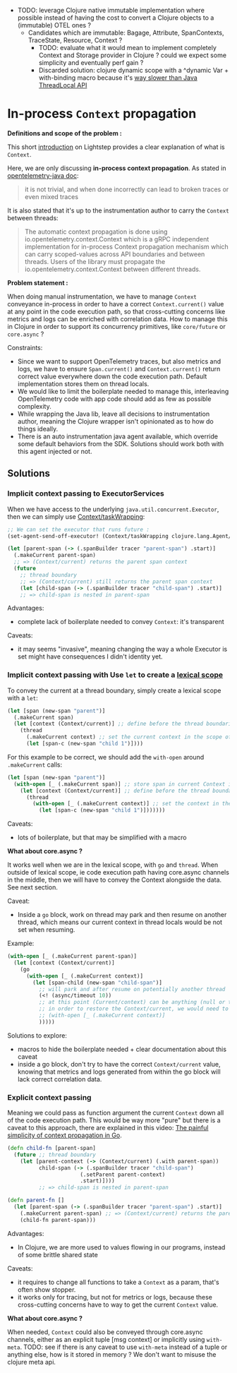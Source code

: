 - TODO: leverage Clojure native immutable implementation where possible instead of having the cost to convert a Clojure
  objects to a (immutable) OTEL ones ?
    - Candidates which are immutable: Bagage, Attribute, SpanContexts, TraceState, Resource, Context ?
        - TODO: evaluate what it would mean to implement completely Context and Storage provider in Clojure ? could we
          expect some simplicity and eventually perf gain ?
        - Discarded solution: clojure dynamic scope with a ^dynamic Var + with-binding macro because
          it's [way slower than Java ThreadLocal API](https://tech.redplanetlabs.com/2020/09/02/clojure-faster/#dynamic-vars)



# In-process `Context` propagation

**Definitions and scope of the problem :**

This short [introduction](https://opentelemetry.lightstep.com/core-concepts/context-propagation/) on Lightstep provides a clear explanation of what is `Context`.

Here, we are only discussing **in-process context propagation**. As stated in [opentelemetry-java doc](https://github.com/open-telemetry/opentelemetry-java/blob/main/context/src/main/java/io/opentelemetry/context/Context.java#L67):
> it is not trivial, and when done incorrectly can lead to broken traces or even mixed traces

It is also stated that it's up to the instrumentation author to carry the `Context` between threads:
> The automatic context propagation is done using io.opentelemetry.context.Context which is a gRPC independent implementation for in-process Context propagation mechanism which can carry scoped-values across API boundaries and between threads. Users of the library must propagate the io.opentelemetry.context.Context between different threads.

**Problem statement :**

When doing manual instrumentation, we have to manage `Context` conveyance in-process in order to have a correct `Context.current()` value at any point in the code execution path, so that cross-cutting concerns like metrics and logs can be enriched with correlation data.
How to manage this in Clojure in order to support its concurrency primitives, like `core/future` or `core.async` ?

Constraints:
- Since we want to support OpenTelemetry traces, but also metrics and logs, we have to ensure `Span.current()` and `Context.current()` return correct value everywhere down the code execution path. Default implementation stores them on thread locals.
- We would like to limit the boilerplate needed to manage this, interleaving OpenTelemetry code with app code should add as few as possible complexity.
- While wrapping the Java lib, leave all decisions to instrumentation author, meaning the Clojure wrapper isn't opinionated as to how do things ideally.
- There is an auto instrumentation java agent available, which override some default behaviors from the SDK. Solutions should work both with this agent injected or not. 

## Solutions

### Implicit context passing to ExecutorServices

When we have access to the underlying `java.util.concurrent.Executor`, then we can simply use [Context/taskWrapping](https://github.com/open-telemetry/opentelemetry-java/blob/main/context/src/main/java/io/opentelemetry/context/Context.java#L114):

```clojure
;; We can set the executor that runs future : 
(set-agent-send-off-executor! (Context/taskWrapping clojure.lang.Agent/soloExecutor))

(let [parent-span (-> (.spanBuilder tracer "parent-span") .start)]
  (.makeCurrent parent-span)
  ;; => (Context/current) returns the parent span context
  (future
    ;; thread boundary
    ;; => (Context/current) still returns the parent span context
    (let [child-span (-> (.spanBuilder tracer "child-span") .start)]
    ;; => child-span is nested in parent-span 
```

Advantages:
- complete lack of boilerplate needed to convey `Context`: it's transparent

Caveats:
- it may seems "invasive", meaning changing the way a whole Executor is set might have consequences I didn't identity yet.

### Implicit context passing with Use `let` to create a [lexical scope](https://clojure.org/guides/learn/functions#_locals_and_closures)

To convey the current at a thread boundary, simply create a lexical scope with a `let`: 
```clojure
(let [span (new-span "parent")]
  (.makeCurrent span)
  (let [context (Context/current)] ;; define before the thread boundarie a lexical binding to the context
    (thread
      (.makeCurrent context) ;; set the current context in the scope of the new thread
      (let [span-c (new-span "child 1")])))
```
For this example to be correct, we should add the `with-open` around `.makeCurrent` calls:

```clojure
(let [span (new-span "parent")]
  (with-open [_ (.makeCurrent span)] ;; store span in current Context in a thread-local
    (let [context (Context/current)] ;; define before the thread boundarie a lexical binding to the context
      (thread
        (with-open [_ (.makeCurrent context)] ;; set the context in the scope of the new thread, that will be cleaned-up after the with-open
          (let [span-c (new-span "child 1")]))))))
```

Caveats:
- lots of boilerplate, but that may be simplified with a macro

**What about core.async ?**

It works well when we are in the lexical scope, with `go` and `thread`. When outside of lexical scope, ie code execution path having core.async channels in the middle, then we will have to convey the Context alongside the data. See next section. 

Caveat:
- Inside a `go` block, work on thread may park and then resume on another thread, which means our current context in thread locals would be not set when resuming.

Example:
```clojure
(with-open [_ (.makeCurrent parent-span)]                      
  (let [context (Context/current)]
    (go
      (with-open [_ (.makeCurrent context)]
        (let [span-child (new-span "child-span")]
          ;; will park and after resume on potentially another thread
          (<! (async/timeout 10))
          ;; at this point (Current/context) can be anything (null or the one from another code execution)
          ;; in order to restore the Context/current, we would need to call again :
          ;; (with-open [_ (.makeCurrent context)]
          )))))
```

Solutions to explore:
- macros to hide the boilerplate needed + clear documentation about this caveat
- inside a go block, don't try to have the correct `Context/current` value, knowing that metrics and logs generated from within the go block will lack correct correlation data.

### Explicit context passing

Meaning we could pass as function argument the current `Context` down all of the code execution path. This would be way more "pure" but there is a caveat to this approach, there are explained in this video: [The painful simplicity of context propagation in Go](https://www.youtube.com/watch?v=g4ShnfmHTs4).

```clojure
(defn child-fn [parent-span]
  (future ;; thread boundary
    (let [parent-context (-> (Context/current) (.with parent-span))
          child-span (-> (.spanBuilder tracer "child-span")
                       (.setParent parent-context)
                       .start)])))
          ;; => child-span is nested in parent-span 

(defn parent-fn []
  (let [parent-span (-> (.spanBuilder tracer "parent-span") .start)]
    (.makeCurrent parent-span) ;; => (Context/current) returns the parent span context
    (child-fn parent-span)))
```

Advantages:
- In Clojure, we are more used to values flowing in our programs, instead of some brittle shared state

Caveats:
- it requires to change all functions to take a `Context` as a param, that's often show stopper.
- it works only for tracing, but not for metrics or logs, because these cross-cutting concerns have to way to get the current `Context` value.

**What about core.async ?**

When needed, `Context` could also be conveyed through core.async channels, either as an explicit tuple [msg context] or implicitly using `with-meta`.
TODO: see if there is any caveat to use `with-meta` instead of a tuple or anything else, how is it stored in memory ? We don't want to misuse the clojure meta api.